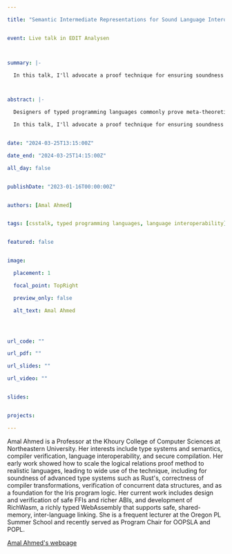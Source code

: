 ```yaml
---

title: "Semantic Intermediate Representations for Sound Language Interoperability"


event: Live talk in EDIT Analysen



summary: |-

  In this talk, I'll advocate a proof technique for ensuring soundness or security properties of practical languages, which implement interoperability using glue code that mediates interaction between languages after compilation to a common lower-level intermediate representation (IR). This proof technique involves building a _semantic intermediate representation_: a semantic model of source-language types as relations on terms of the lower-level IR. Semantic IRs can be used to guide the design and implementation of sound FFIs and to verify that the IR glue code used to implement conversions ensures type soundness. More interestingly, semantic IRs provide a basis for numerous avenues of future work on the principled design of language interoperability: how to support the inclusion of libraries whose behavior is foreign to the original language, how to prove soundness and security properties that are robust to behaviors (attackers) outside of the semantic IR, and how to develop a compiler IRs and backends that makes it easier to implement and verify sound interoperability for a wide array of source languages.



abstract: |-

  Designers of typed programming languages commonly prove meta-theoretic properties such as type soundness and, if applicable, security properties such as noninterference, for at least a core of their language. But any practical language implementation must provide some way of interoperating with code written in other languages -- usually via a foreign-function interface (FFI) -- which opens the door to new, potentially unsafe and insecure, behaviors that aren't accounted for in the original type soundness or security proofs. Despite the prevalence of interoperability in practical software, principled foundations for the end-to-end design, implementation, and verification of interoperability mechanisms have been largely neglected. 

  In this talk, I'll advocate a proof technique for ensuring soundness or security properties of practical languages, which implement interoperability using glue code that mediates interaction between languages after compilation to a common lower-level intermediate representation (IR). This proof technique involves building a _semantic intermediate representation_: a semantic model of source-language types as relations on terms of the lower-level IR. Semantic IRs can be used to guide the design and implementation of sound FFIs and to verify that the IR glue code used to implement conversions ensures type soundness. More interestingly, semantic IRs provide a basis for numerous avenues of future work on the principled design of language interoperability: how to support the inclusion of libraries whose behavior is foreign to the original language, how to prove soundness and security properties that are robust to behaviors (attackers) outside of the semantic IR, and how to develop a compiler IRs and backends that makes it easier to implement and verify sound interoperability for a wide array of source languages.


date: "2024-03-25T13:15:00Z"

date_end: "2024-03-25T14:15:00Z"

all_day: false


publishDate: "2023-01-16T00:00:00Z"


authors: [Amal Ahmed]


tags: [csstalk, typed programming languages, language interoperability]


featured: false


image:

  placement: 1

  focal_point: TopRight

  preview_only: false

  alt_text: Amal Ahmed




url_code: ""

url_pdf: ""

url_slides: ""

url_video: ""


slides:


projects:

---
```




Amal Ahmed is a Professor at the Khoury College of Computer Sciences at Northeastern University. Her interests include type systems and semantics, compiler verification, language interoperability, and secure compilation. Her early work showed how to scale the logical relations proof method to realistic languages, leading to wide use of the technique, including for soundness of advanced type systems such as Rust's, correctness of compiler transformations, verification of concurrent data structures, and as a foundation for the Iris program logic. Her current work includes design and verification of safe FFIs and richer ABIs, and development of RichWasm, a richly typed WebAssembly that supports safe, shared-memory, inter-language linking. She is a frequent lecturer at the Oregon PL Summer School and recently served as Program Chair for OOPSLA and POPL. 


[Amal Ahmed's webpage](https://www.khoury.northeastern.edu/home/amal/) 

